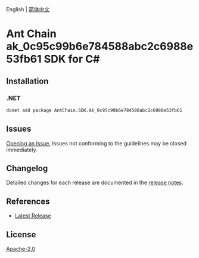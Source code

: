 English | [简体中文](README-CN.md)

# Ant Chain ak_0c95c99b6e784588abc2c6988e53fb61 SDK for C#

## Installation

### .NET

```bash
donet add package AntChain.SDK.Ak_0c95c99b6e784588abc2c6988e53fb61
```

## Issues

[Opening an Issue](https://github.com/alipay/antchain-openapi-prod-sdk/issues/new), Issues not conforming to the guidelines may be closed immediately.

## Changelog

Detailed changes for each release are documented in the [release notes](./ChangeLog.md).

## References

* [Latest Release](https://github.com/alipay/antchain-openapi-prod-sdk/)

## License

[Apache-2.0](http://www.apache.org/licenses/LICENSE-2.0)
